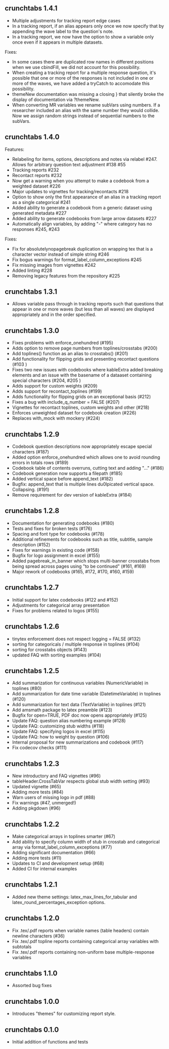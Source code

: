 ## crunchtabs 1.4.1

- Multiple adjustments for tracking report edge cases
- In a tracking report, if an alias appears only once we now specify that by appending the wave label to the question's note.
- In a tracking report, we now have the option to show a variable only once even if it appears in multiple datasets.

Fixes:

- In some cases there are duplicated row names in different positions when we use cbindFill, we did not account for this possibility.
- When creating a tracking report for a multiple response question, it's possible that one or more of the responses is not included in one or more of the waves, we have added a tryCatch to accomodate this possibility.
- themeNew documentation was missing a closing } that silently broke the display of documentation via ?themeNew.
- When converting MR variables we rename subVars using numbers. If a researcher included an alias with the same number they would collide. Now we assign random strings instead of sequential numbers to the subVars.


## crunchtabs 1.4.0

Features:

- Relabeling for items, options, descriptions and notes via relabel #247. Allows for arbitrary question text adjustment #138 #55
- Tracking reports #232
- Recontact reports #232
- Now get a warning when you attempt to make a codebook from a weighted dataset #226
- Major updates to vignettes for tracking/recontacts #218
- Option to show only the first appearance of an alias in a tracking report as a single categorical #241
- Added ability to generate a codebook from a generic dataset using generated metadata #227
- Added ability to generate codebooks from large arrow datasets #227
- Automatically align variables, by adding "-" where category has no responses #245, #243

Fixes:

- Fix for absolutelynopagebreak duplication on wrapping tex that is a character vector instead of simple string #246
- Fix bogus warnings for format_label_column_exceptions #245
- Fix missing images from vignettes #242
- Added linting #228
- Removing legacy features from the repository #225

## crunchtabs 1.3.1

- Allows variable pass through in tracking reports such that questions that appear in one or more waves (but less than all waves) are displayed appropriately and in the order specified. 

## crunchtabs 1.3.0

- Fixes problems with enforce_onehundred (#195)
- Adds option to remove page numbers from toplines/crosstabs (#200)
- Add toplines() function as an alias to crosstabs() (#201)
- Add functionality for flipping grids and presenting recontact questions (#103 )
- Fixes two new issues with codebooks where kableExtra added breaking elements and an issue with the basename of a dataaset containing special characters (#204, #205 )
- Adds support for custom weights (#209)
- Adds support for recontact_toplines (#199)
- Adds functionality for flipping grids on an exceptional basis (#212)
- Fixes a bug with include_q_number = FALSE (#207)
- Vignettes for recontact toplines, custom weights and other (#218)
- Enforces unweighted dataset for codebook creation (#226)
- Replaces with_mock with mockery (#224)

## crunchtabs 1.2.9

- Codebook question descriptions now appropriately escape special characters (#187)
- Added option enforce_onehundred which allows one to avoid rounding errors in totals rows (#189)
- Codebook table of contents overruns, cutting text and adding "..." (#186)
- Codebook generation now supports a filepath (#185)
- Added vertical space before append_text (#182)
- Bugfix: append_text that is multiple lines du0lpicated vertical space. Collapsing. (#191)
- Remove requirement for dev version of kableExtra (#184)

## crunchtabs 1.2.8

- Documentation for generating codebooks (#180)
- Tests and fixes for broken tests (#176)
- Spacing and font type for codebooks (#178)
- Additional refinements for codebooks such as title, subtitle, sample description (#152)
- Fixes for warnings in existing code (#158)
- Bugfix for logo assignment in excel (#155)
- Added pagebreak_in_banner which stops multi-banner crosstabs from being spread across pages using "to be continued" (#161, #169)
- Major rework of codebooks (#165, #172, #170, #160, #159)

## crunchtabs 1.2.7

- Initial support for latex codebooks (#122 and #152)
- Adjustments for categorical array presentation
- Fixes for problems related to logos (#155)

## crunchtabs 1.2.6
 
- tinytex enforcement does not respect logging = FALSE (#132)
- sorting for categoricals / multiple response in toplines (#104)
- sorting for crosstabs objects (#143)
- updated FAQ with sorting examples (#104)

## crunchtabs 1.2.5

* Add summarization for continuous variables (NumericVariable) in toplines (#80)
* Add summarization for date time variable (DatetimeVariable) in toplines (#120)
* Add summarization for text data (TextVariable) in toplines (#121)
* Add amsmath package to latex preamble (#123)
* Bugfix for open=TRUE, PDF doc now opens appropriately (#125)
* Update FAQ: question alias numbering example (#128)
* Update FAQ: customizing stub widths (#118)
* Update FAQ: specifying logos in excel (#115)
* Update FAQ: how to weight by question (#106)
* Internal proposal for new summarizations and codebook (#117)
* Fix codecov checks (#111)

## crunchtabs 1.2.3

* New introductory and FAQ vignettes (#96)
* tableHeader.CrossTabVar respects global stub width setting (#93)
* Updated vignette (#65)
* Adding more tests (#84)
* Warn users of missing logo in pdf (#88)
* Fix warnings (#47, unmerged!)
* Adding pkgdown (#96)

## crunchtabs 1.2.2

* Make categorical arrays in toplines smarter (#67)
* Add ability to specify column width of stub in crosstab and categorical array via format_label_column_exceptions (#77)
* Adding significant documentation (#66)
* Adding more tests (#11)
* Updates to CI and development setup (#68)
* Added CI for internal examples

## crunchtabs 1.2.1

* Added new theme settings: latex_max_lines_for_tabular and latex_round_percentages_exception options.

## crunchtabs 1.2.0

* Fix .tex/.pdf reports when variable names (table headers) contain newline characters (#36)
* Fix .tex/.pdf topline reports containing categorical array variables with subtotals
* Fix .tex/.pdf reports containing non-uniform base multiple-response variables

## crunchtabs 1.1.0

* Assorted bug fixes

## crunchtabs 1.0.0

* Introduces "themes" for customizing report style.

## crunchtabs 0.1.0

* Initial addition of functions and tests
